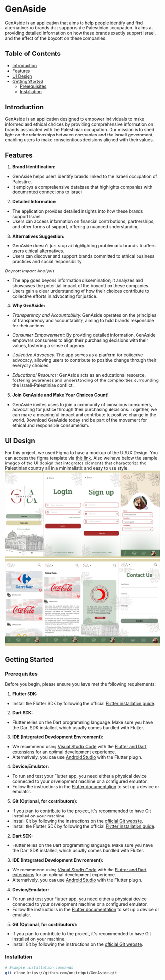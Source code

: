 # GenAside

GenAside is an application that aims to help people identify and find alternatives to brands that supports the Palestinian occupation.
It aims at providing detailed information on how these brands exactly support Israel, and the effect of the boycott on these companies.

## Table of Contents

- [Introduction](#introduction)
- [Features](#features)
- [UI Design](#ui-design)
- [Getting Started](#getting-started)
  - [Prerequisites](#prerequisites)
  - [Installation](#installation)

## Introduction
GenAside is an application designed to empower individuals to make informed and ethical choices by providing comprehensive information on brands associated with the Palestinian occupation. Our mission is to shed light on the relationships between companies and the Israeli government, enabling users to make conscientious decisions aligned with their values.

## Features

1. **Brand Identification:**

- GenAside helps users identify brands linked to the Israeli occupation of Palestine.
- It employs a comprehensive database that highlights companies with documented connections to Israel.

2. **Detailed Information:**

- The application provides detailed insights into how these brands support Israel.
- Users can access information on financial contributions, partnerships, and other forms of support, offering a nuanced understanding.

3. **Alternatives Suggestion:**

- GenAside doesn't just stop at highlighting problematic brands; it offers users ethical alternatives.
- Users can discover and support brands committed to ethical business practices and social responsibility.

_Boycott Impact Analysis:_
- The app goes beyond information dissemination; it analyzes and showcases the potential impact of the boycott on these companies.
- Users gain a clear understanding of how their choices contribute to collective efforts in advocating for justice.

4. **Why GenAside:**

- _Transparency and Accountability:_
GenAside operates on the principles of transparency and accountability, aiming to hold brands responsible for their actions.

- _Consumer Empowerment:_
By providing detailed information, GenAside empowers consumers to align their purchasing decisions with their values, fostering a sense of agency.

- _Collective Advocacy:_
The app serves as a platform for collective advocacy, allowing users to contribute to positive change through their everyday choices.

- _Educational Resource:_
GenAside acts as an educational resource, fostering awareness and understanding of the complexities surrounding the Israeli-Palestinian conflict.

5. **Join GenAside and Make Your Choices Count!**

- GenAside invites users to join a community of conscious consumers, advocating for justice through their purchasing decisions. Together, we can make a meaningful impact and contribute to positive change in the world. Download GenAside today and be part of the movement for ethical and responsible consumerism.

## UI Design
For this project, we used Figma to have a mockup of the UI/UX Design.
You can access the figma template via [this link](https://www.figma.com/proto/RrVgXYD1drzgJq9wyqXeca/GenAside?type=design&node-id=67-47&t=cllQVyJGpb1Y0vfi-1&scaling=scale-down&page-id=0%3A1&starting-point-node-id=67%3A47&mode=design).
Also we have below the sample images of the UI design that integrates elements that characterize the Palestinian country all in a minimalistic and easy to use style.
![](GenAsidefinale/assets/ui1.png)
![](GenAsidefinale/assets/ui2.png)

## Getting Started

### Prerequisites

Before you begin, please ensure you have met the following requirements:

1. **Flutter SDK:**
  - Install the Flutter SDK by following the official [Flutter installation guide](https://flutter.dev/docs/get-started/install).

2. **Dart SDK:**
  - Flutter relies on the Dart programming language. Make sure you have the Dart SDK installed, which usually comes bundled with Flutter.

3. **IDE (Integrated Development Environment):**
  - We recommend using [Visual Studio Code](https://code.visualstudio.com/) with the [Flutter and Dart extensions](https://flutter.dev/docs/get-started/editor?tab=vscode) for an optimal development experience.
  - Alternatively, you can use [Android Studio](https://developer.android.com/studio) with the Flutter plugin.

4. **Device/Emulator:**
  - To run and test your Flutter app, you need either a physical device connected to your development machine or a configured emulator.
  - Follow the instructions in the [Flutter documentation](https://flutter.dev/docs/get-started/install) to set up a device or emulator.

5. **Git (Optional, for contributors):**
  - If you plan to contribute to the project, it's recommended to have Git installed on your machine.
  - Install Git by following the instructions on the [official Git website](https://git-scm.com/book/en/v2/Getting-Started-Installing-Git).
  - Install the Flutter SDK by following the official [Flutter installation guide](https://flutter.dev/docs/get-started/install).

2. **Dart SDK:**
- Flutter relies on the Dart programming language. Make sure you have the Dart SDK installed, which usually comes bundled with Flutter.

3. **IDE (Integrated Development Environment):**
- We recommend using [Visual Studio Code](https://code.visualstudio.com/) with the [Flutter and Dart extensions](https://flutter.dev/docs/get-started/editor?tab=vscode) for an optimal development experience.
- Alternatively, you can use [Android Studio](https://developer.android.com/studio) with the Flutter plugin.

4. **Device/Emulator:**
- To run and test your Flutter app, you need either a physical device connected to your development machine or a configured emulator.
- Follow the instructions in the [Flutter documentation](https://flutter.dev/docs/get-started/install) to set up a device or emulator.

5. **Git (Optional, for contributors):**
- If you plan to contribute to the project, it's recommended to have Git installed on your machine.
- Install Git by following the instructions on the [official Git website](https://git-scm.com/book/en/v2/Getting-Started-Installing-Git).

### Installation
```bash
# Example installation commands
git clone https://github.com/onstriqui/GenAside.git

